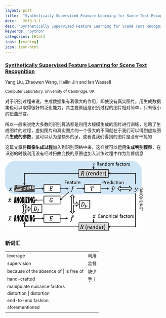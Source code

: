 ```yaml
---
layout: post
title:  "Synthetically Supervised Feature Learning for Scene Text Recognition"
date:   2019-3-1
desc: "Synthetically Supervised Feature Learning for Scene Text Recognition"
keywords: "python"
categories: [Html]
tags: [reading]
icon: icon-html
---
```




### [Synthetically Supervised Feature Learning for Scene Text Recognition](https://link.springer.com/chapter/10.1007%2F978-3-030-01228-1_27)

<p style="font-size: 14px">Yang Liu, Zhaowen Wang, Hailin Jin and Ian Wassell </p>

<p style="font-size: 12px">Computer Laboratory, University of Cambridge, UK</p>

 对于识别过程来说，生成数据集有着很大的作用，即使没有真实图片，用生成数据集也可以取得很好的泛化能力，其主要原因是识别过程的图片相对简单，只有很小的扭曲形变。

 所以一般来说绝大多数的识别算法都是利用大规模生成的图片进行训练，忽略了生成图片的过程，虚拟图片和真实图片的一个很大的不同就在于我们可以得到虚拟图片**生成的参数**，这可以认为是额外的gt，或者说我们得到的图片是没有干扰的

 这篇文章将**图像生成过程**加入到识别网络中来，这样就可以运用**生成判别模型**，在识别的时候利用没有经过扭曲变换的原图也加入训练过程中作为监督信息

 <img src="./img/paper-1_1.jpg" style="zoom:100%"></img>

###  新词汇

|                                          |      |
| :--------------------------------------- | ---- |
| leverage                                 | 利用 |
| supervision                              | 监督 |
| because of the absence of \|  is free of | 缺少 |
| hand-crafted                             | 手工 |
| manipulate nuisance factors              |      |
| distortion \| distortion                 |      |
| end-to-end fashion                       |      |
| aforementioned                           |      |
|                                          |      |




